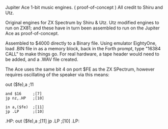 
Jupiter Ace 1-bit music engines. ( proof-of-concept )
All credit to Shiru and Utz.

Original engines for ZX Spectrum by Shiru & Utz.
Utz modified engines to run on ZX81; and these have in turn been assembled to run on the Jupiter Ace as proof-of-concept.

Assembled to $4000 directly to a Binary file. Using emulator EightyOne, load .BIN file in as a memory block, back in the Forth prompt, type "16384 CALL" to make things go.
For real hardware, a tape header would need to be added, and a .WAV file created.

The Ace uses the same bit 4 on port $FE as the ZX SPectrum, however requires oscillating of the speaker via this means:

out ($fe),a                     ;11

	and $16 	;[7]
	jp nz,.HP	;[10]

	in a,($fe)	;[11]
	jp .LP		;[10]

.HP:	out ($fe),a	;[11]
	jp .LP		;[10]
.LP:

